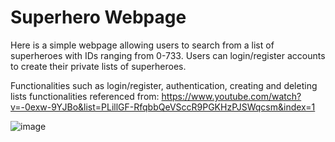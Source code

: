 # Superhero Webpage
Here is a simple webpage allowing users to search from a list of superheroes with IDs ranging from 0-733.
Users can login/register accounts to create their private lists of superheroes.

Functionalities such as login/register, authentication, creating and deleting lists
functionalities referenced from: https://www.youtube.com/watch?v=-0exw-9YJBo&list=PLillGF-RfqbbQeVSccR9PGKHzPJSWqcsm&index=1

![image](https://github.com/elbertChao/Superhero-Webpage/assets/114167056/add2818e-bf6b-4f43-8e1b-5a88cf3929e9)
